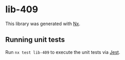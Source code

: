 # lib-409

This library was generated with [Nx](https://nx.dev).

## Running unit tests

Run `nx test lib-409` to execute the unit tests via [Jest](https://jestjs.io).
